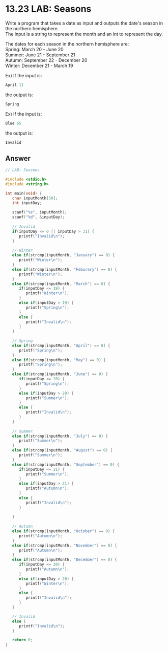 # 13.23 LAB: Seasons

Write a program that takes a date as input and outputs the date's season in the northern hemisphere.   
The input is a string to represent the month and an int to represent the day.   

The dates for each season in the northern hemisphere are:   
Spring: March 20 - June 20   
Summer: June 21 - September 21   
Autumn: September 22 - December 20   
Winter: December 21 - March 19   

Ex) If the input is:
```c
April 11
```
the output is:
```c
Spring
```
Ex) If the input is:
```c
Blue 65
``` 
the output is:
```c
Invalid 
```

## Answer
```c
// LAB: Seasons

#include <stdio.h>
#include <string.h>

int main(void) {
   char inputMonth[50];
   int inputDay;
   
   scanf("%s", inputMonth); 
   scanf("%d", &inputDay); 
   
   // Invalid
   if(inputDay <= 0 || inputDay > 31) {
      printf("Invalid\n");
   }
   
   // Winter
   else if(strcmp(inputMonth, "January") == 0) {
      printf("Winter\n");
   }
   else if(strcmp(inputMonth, "Feburary") == 0) {
      printf("Winter\n");
   }
   else if(strcmp(inputMonth, "March") == 0) {
      if(inputDay <= 19) {
         printf("Winter\n");
      }
      else if(inputDay > 19) {
         printf("Spring\n");
      }
      else {
         printf("Invalid\n");
      }
   }
   
   // Spring
   else if(strcmp(inputMonth, "April") == 0) {
      printf("Spring\n");
   }
   else if(strcmp(inputMonth, "May") == 0) {
      printf("Spring\n");
   }
   else if(strcmp(inputMonth, "June") == 0) {
      if(inputDay <= 20) {
         printf("Spring\n");
      }
      else if(inputDay > 20) {
         printf("Summer\n");
      }
      else {
         printf("Invalid\n");
      }
   }
   
   // Summer
   else if(strcmp(inputMonth, "July") == 0) {
      printf("Summer\n");
   }
   else if(strcmp(inputMonth, "August") == 0) {
      printf("Summer\n");
   }
   else if(strcmp(inputMonth, "September") == 0) {
      if(inputDay <= 21) {
         printf("Summer\n");
      }
      else if(inputDay > 21) {
         printf("Autumn\n");
      }
      else {
         printf("Invalid\n");
      }
      
   }
   
   // Autumn
   else if(strcmp(inputMonth, "October") == 0) {
      printf("Autumn\n");
   }
   else if(strcmp(inputMonth, "November") == 0) {
      printf("Autumn\n");
   }
   else if(strcmp(inputMonth, "December") == 0) {
      if(inputDay <= 20) {
         printf("Autumn\n");
      }
      else if(inputDay > 20) {
         printf("Winter\n");
      }
      else {
         printf("Invalid\n");
      }
   }

   // Invalid
   else {
      printf("Invalid\n");
   }

   return 0;
}
```
